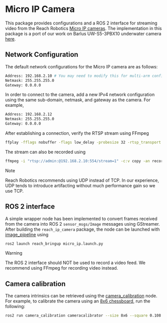 # Micro IP Camera

This package provides configurations and a ROS 2 interface for streaming video
from the Reach Robotics [Micro IP cameras](https://reachrobotics.com/products/underwater-rov-camera/).
The implementation in this package is a port of our work on Barlus UW-S5-3PBX10
underwater camera [here](https://github.com/Robotic-Decision-Making-Lab/barlus_underwater_camera).

## Network Configuration

The default network configurations for the Micro IP camera are as follows:

```bash
Address: 192.168.2.10 # You may need to modify this for multi-arm configurations
Netmask: 255.255.255.0
Gateway: 0.0.0.0
```

In order to connect to the camera, add a new IPv4 network configuration using
the same sub-domain, netmask, and gateway as the camera. For example,

```bash
Address: 192.168.2.12
Netmask: 255.255.255.0
Gateway: 0.0.0.0
```

After establishing a connection, verify the RTSP stream using FFmpeg

```bash
ffplay -fflags nobuffer -flags low_delay -probesize 32 -rtsp_transport tcp -i "rtsp://admin:@192.168.2.10:554/stream=1"
```

The stream can also be recorded using

```bash
ffmpeg -i "rtsp://admin:@192.168.2.10:554/stream=1" -c:v copy -an recording.mp4
```

> [!NOTE]
> Reach Robotics recommends using UDP instead of TCP. In our experience, UDP
> tends to introduce artifacting without much performance gain so we use TCP.

## ROS 2 interface

A simple wrapper node has been implemented to convert frames received from the
camera into ROS 2 `sensor_msgs/Image` messages using GStreamer. After building
the `reach_ip_camera` package, the node can be launched with [image_pipeline](https://github.com/ros-perception/image_pipeline)
using

```bash
ros2 launch reach_bringup micro_ip.launch.py
```

> [!WARNING]
> The ROS 2 interface should NOT be used to record a video feed. We recommend
> using FFmpeg for recording video instead.

## Camera calibration

The camera intrinsics can be retrieved using the [camera_calibration](https://docs.ros.org/en/rolling/p/camera_calibration/index.html)
node. For example, to calibrate the camera using an [8x6 chessboard](https://wiki.ros.org/camera_calibration/Tutorials/MonocularCalibration?action=AttachFile&do=view&target=check-108.pdf),
run the following:

 ```bash
 ros2 run camera_calibration cameracalibrator --size 8x6 --square 0.108 image:=/micro_ip/image_mono camera:=/micro_ip --no-service-check
```
